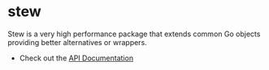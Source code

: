 stew
====

Stew is a very high performance package that extends common Go objects providing better alternatives or wrappers.

  * Check out the [API Documentation](http://godoc.org/github.com/stretchrcom/stew)